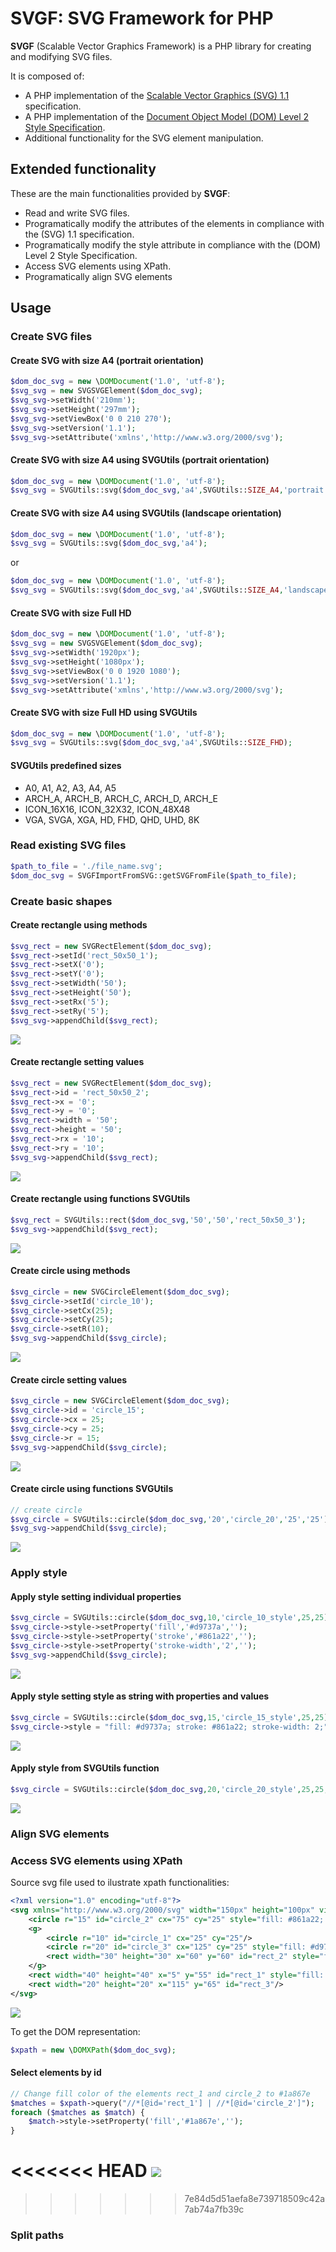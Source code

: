 # SVGF: SVG Framework for PHP

**SVGF** (Scalable Vector Graphics Framework) is a PHP library for creating and modifying SVG files.

It is composed of: 
* A PHP implementation of the [Scalable Vector Graphics (SVG) 1.1](https://www.w3.org/TR/SVG/Overview.html) specification.
* A PHP implementation of the [Document Object Model (DOM) Level 2 Style Specification](https://www.w3.org/TR/DOM-Level-2-Style/).
* Additional functionality for the SVG element manipulation.

## Extended functionality

These are the main functionalities provided by **SVGF**:

* Read and write SVG files.
* Programatically modify the attributes of the elements in compliance with the (SVG) 1.1 specification.
* Programatically modify the style attribute in compliance with the (DOM) Level 2 Style Specification.
* Access SVG elements using XPath.
* Programatically align SVG elements

## Usage

### Create SVG files

#### Create SVG with size A4 (portrait orientation)

```php
$dom_doc_svg = new \DOMDocument('1.0', 'utf-8');
$svg_svg = new SVGSVGElement($dom_doc_svg);
$svg_svg->setWidth('210mm');
$svg_svg->setHeight('297mm');
$svg_svg->setViewBox('0 0 210 270');
$svg_svg->setVersion('1.1');
$svg_svg->setAttribute('xmlns','http://www.w3.org/2000/svg');	
```

#### Create SVG with size A4 using SVGUtils (portrait orientation)

```php
$dom_doc_svg = new \DOMDocument('1.0', 'utf-8');
$svg_svg = SVGUtils::svg($dom_doc_svg,'a4',SVGUtils::SIZE_A4,'portrait');
```

#### Create SVG with size A4 using SVGUtils (landscape orientation)

```php
$dom_doc_svg = new \DOMDocument('1.0', 'utf-8');
$svg_svg = SVGUtils::svg($dom_doc_svg,'a4');
```

or

```php
$dom_doc_svg = new \DOMDocument('1.0', 'utf-8');
$svg_svg = SVGUtils::svg($dom_doc_svg,'a4',SVGUtils::SIZE_A4,'landscape');
```

#### Create SVG with size Full HD

```php
$dom_doc_svg = new \DOMDocument('1.0', 'utf-8');
$svg_svg = new SVGSVGElement($dom_doc_svg);
$svg_svg->setWidth('1920px');
$svg_svg->setHeight('1080px');
$svg_svg->setViewBox('0 0 1920 1080');
$svg_svg->setVersion('1.1');
$svg_svg->setAttribute('xmlns','http://www.w3.org/2000/svg');	
```

#### Create SVG with size Full HD using SVGUtils 

```php
$dom_doc_svg = new \DOMDocument('1.0', 'utf-8');
$svg_svg = SVGUtils::svg($dom_doc_svg,'a4',SVGUtils::SIZE_FHD);
```

#### SVGUtils predefined sizes

* A0, A1, A2, A3, A4, A5
* ARCH_A, ARCH_B, ARCH_C, ARCH_D, ARCH_E
* ICON_16X16, ICON_32X32, ICON_48X48
* VGA, SVGA, XGA, HD, FHD, QHD, UHD, 8K

### Read existing SVG files

```php
$path_to_file = './file_name.svg';
$dom_doc_svg = SVGFImportFromSVG::getSVGFromFile($path_to_file);
```

### Create basic shapes

#### Create rectangle using methods

```php
$svg_rect = new SVGRectElement($dom_doc_svg);
$svg_rect->setId('rect_50x50_1');
$svg_rect->setX('0');
$svg_rect->setY('0');
$svg_rect->setWidth('50');
$svg_rect->setHeight('50');
$svg_rect->setRx('5');
$svg_rect->setRy('5');
$svg_svg->appendChild($svg_rect);
```

<img src="./examples/readme/rect_50x50_1.svg">

#### Create rectangle setting values

```php
$svg_rect = new SVGRectElement($dom_doc_svg);
$svg_rect->id = 'rect_50x50_2';
$svg_rect->x = '0';
$svg_rect->y = '0';
$svg_rect->width = '50';
$svg_rect->height = '50';
$svg_rect->rx = '10';
$svg_rect->ry = '10';
$svg_svg->appendChild($svg_rect);
```

<img src="./examples/readme/rect_50x50_2.svg">

#### Create rectangle using functions SVGUtils

```php
$svg_rect = SVGUtils::rect($dom_doc_svg,'50','50','rect_50x50_3');
$svg_svg->appendChild($svg_rect);
```

<img src="./examples/readme/rect_50x50_3.svg">

#### Create circle using methods

```php
$svg_circle = new SVGCircleElement($dom_doc_svg);
$svg_circle->setId('circle_10');
$svg_circle->setCx(25);
$svg_circle->setCy(25);
$svg_circle->setR(10);
$svg_svg->appendChild($svg_circle);
```

<img src="./examples/readme/circle_10.svg">

#### Create circle setting values

```php
$svg_circle = new SVGCircleElement($dom_doc_svg);
$svg_circle->id = 'circle_15';
$svg_circle->cx = 25;
$svg_circle->cy = 25;
$svg_circle->r = 15;
$svg_svg->appendChild($svg_circle);
```

<img src="./examples/readme/circle_15.svg">

#### Create circle using functions SVGUtils

```php
// create circle
$svg_circle = SVGUtils::circle($dom_doc_svg,'20','circle_20','25','25');
$svg_svg->appendChild($svg_circle);
```

<img src="./examples/readme/circle_20.svg">

### Apply style

#### Apply style setting individual properties

```php
$svg_circle = SVGUtils::circle($dom_doc_svg,10,'circle_10_style',25,25);
$svg_circle->style->setProperty('fill','#d9737a','');
$svg_circle->style->setProperty('stroke','#861a22','');
$svg_circle->style->setProperty('stroke-width','2','');
$svg_svg->appendChild($svg_circle);
```

<img src="./examples/readme/circle_10_style.svg">

#### Apply style setting style as string with properties and values

```php
$svg_circle = SVGUtils::circle($dom_doc_svg,15,'circle_15_style',25,25);
$svg_circle->style = "fill: #d9737a; stroke: #861a22; stroke-width: 2;";
```

<img src="./examples/readme/circle_15_style.svg">

#### Apply style from SVGUtils function

```php
$svg_circle = SVGUtils::circle($dom_doc_svg,20,'circle_20_style',25,25,'#d9737a','#861a22',2);
```

<img src="./examples/readme/circle_20_style.svg">

### Align SVG elements

### Access SVG elements using XPath

Source svg file used to ilustrate xpath functionalities:

```xml
<?xml version="1.0" encoding="utf-8"?>
<svg xmlns="http://www.w3.org/2000/svg" width="150px" height="100px" viewBox="0 0 150 100" version="1.1">
	<circle r="15" id="circle_2" cx="75" cy="25" style="fill: #861a22; "/>
	<g>
		<circle r="10" id="circle_1" cx="25" cy="25"/>
		<circle r="20" id="circle_3" cx="125" cy="25" style="fill: #d9737a; stroke: #861a22; stroke-width: 2; "/>
		<rect width="30" height="30" x="60" y="60" id="rect_2" style="fill: #861a22; "/>
	</g>
	<rect width="40" height="40" x="5" y="55" id="rect_1" style="fill: #d9737a; stroke: #861a22; stroke-width: 2; "/>
	<rect width="20" height="20" x="115" y="65" id="rect_3"/>
</svg>
```

<img src="./examples/readme/xpath_source_file.svg">

To get the DOM representation:

```php
$xpath = new \DOMXPath($dom_doc_svg);
```

#### Select elements by id

```php
// Change fill color of the elements rect_1 and circle_2 to #1a867e 
$matches = $xpath->query("//*[@id='rect_1'] | //*[@id='circle_2']");
foreach ($matches as $match) {
	$match->style->setProperty('fill','#1a867e','');
}
```

<<<<<<< HEAD
<img src="./examples/readme/xpath_select_elements_by_id.svg">
=======
>>>>>>> 7e84d5d51aefa8e739718509c42a7ab74a7fb39c


### Split paths